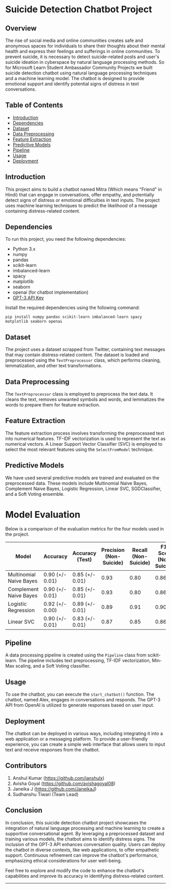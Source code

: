 # Suicide Detection Chatbot Project

## Overview

The rise of social media and online communities creates safe and anonymous spaces for individuals to share their thoughts about their mental health and express their feelings and sufferings in online communities. To prevent suicide, it is necessary to detect suicide-related posts and user's suicide ideation in cyberspace by natural language processing methods. So for Microsoft Learn Student Ambassador Community Projects we built suicide detection chatbot using natural language processing techniques and a machine learning model. The chatbot is designed to provide emotional support and identify potential signs of distress in text conversations.

## Table of Contents

- [Introduction](#introduction)
- [Dependencies](#dependencies)
- [Dataset](#dataset)
- [Data Preprocessing](#data-preprocessing)
- [Feature Extraction](#feature-extraction)
- [Predictive Models](#predictive-models)
- [Pipeline](#pipeline)
- [Usage](#usage)
- [Deployment](#deployment)

## Introduction

This project aims to build a chatbot named Mitra (Which means "Friend" in Hindi) that can engage in conversations, offer empathy, and potentially detect signs of distress or emotional difficulties in text inputs. The project uses machine learning techniques to predict the likelihood of a message containing distress-related content.

## Dependencies

To run this project, you need the following dependencies:

- Python 3.x
- numpy
- pandas
- scikit-learn
- imbalanced-learn
- spacy
- matplotlib
- seaborn
- openai (for chatbot implementation)
- [GPT-3 API Key](https://beta.openai.com/)

Install the required dependencies using the following command:

`pip install numpy pandas scikit-learn imbalanced-learn spacy matplotlib seaborn openai`

## Dataset

The project uses a dataset scrapped from Twitter, containing text messages that may contain distress-related content. The dataset is loaded and preprocessed using the `TextPreprocessor` class, which performs cleaning, lemmatization, and other text transformations.

## Data Preprocessing

The `TextPreprocessor` class is employed to preprocess the text data. It cleans the text, removes unwanted symbols and words, and lemmatizes the words to prepare them for feature extraction.

## Feature Extraction

The feature extraction process involves transforming the preprocessed text into numerical features. TF-IDF vectorization is used to represent the text as numerical vectors. A Linear Support Vector Classifier (SVC) is employed to select the most relevant features using the `SelectFromModel` technique.

## Predictive Models

We have used several predictive models are trained and evaluated on the preprocessed data. These models include Multinomial Naive Bayes, Complement Naive Bayes, Logistic Regression, Linear SVC, SGDClassifier, and a Soft Voting ensemble. 

# Model Evaluation

Below is a comparison of the evaluation metrics for the four models used in the project.

| **Model**                   | **Accuracy** | **Accuracy (Test)** | **Precision (Non-Suicide)** | **Recall (Non-Suicide)** | **F1-Score (Non-Suicide)** | **Precision (Suicide)** | **Recall (Suicide)** | **F1-Score (Suicide)** | **Overall Accuracy** |
|-----------------------------|--------------|----------------------|-----------------------------|--------------------------|----------------------------|-------------------------|-----------------------|-------------------------|-----------------------|
| Multinomial Naive Bayes     | 0.90 (+/- 0.01) | 0.85 (+/- 0.01)     | 0.93                        | 0.80                     | 0.86                       | 0.82                   | 0.94                  | 0.88                   | 0.87                  |
| Complement Naive Bayes      | 0.90 (+/- 0.01) | 0.85 (+/- 0.01)     | 0.93                        | 0.80                     | 0.86                       | 0.82                   | 0.94                  | 0.88                   | 0.87                  |
| Logistic Regression         | 0.92 (+/- 0.00) | 0.89 (+/- 0.01)     | 0.89                        | 0.91                     | 0.90                       | 0.90                   | 0.89                  | 0.89                   | 0.90                  |
| Linear SVC                  | 0.90 (+/- 0.01) | 0.83 (+/- 0.01)     | 0.87                        | 0.85                     | 0.86                       | 0.85                   | 0.87                  | 0.86                   | 0.86                  |


## Pipeline

A data processing pipeline is created using the `Pipeline` class from scikit-learn. The pipeline includes text preprocessing, TF-IDF vectorization, Min-Max scaling, and a Soft Voting classifier.

## Usage

To use the chatbot, you can execute the `start_chatbot()` function. The chatbot, named Alex, engages in conversations and responds. The GPT-3 API from OpenAI is utilized to generate responses based on user input.

## Deployment

The chatbot can be deployed in various ways, including integrating it into a web application or a messaging platform. To provide a user-friendly experience, you can create a simple web interface that allows users to input text and receive responses from the chatbot.

## Contributors
1. Anshul Kumar (https://github.com/ianshulx)
2. Avisha Goyal (https://github.com/avishagoyal08)
3. Janeika J (https://github.com/JaneikaJ)
4. Sudhanshu Tiwari (Team Lead) 

## Conclusion

In conclusion, this suicide detection chatbot project showcases the integration of natural language processing and machine learning to create a supportive conversational agent. By leveraging a preprocessed dataset and training various models, the chatbot aims to identify distress signs. The inclusion of the GPT-3 API enhances conversation quality. Users can deploy the chatbot in diverse contexts, like web applications, to offer empathetic support. Continuous refinement can improve the chatbot's performance, emphasizing ethical considerations for user well-being.

Feel free to explore and modify the code to enhance the chatbot's capabilities and improve its accuracy in identifying distress-related content.

---
